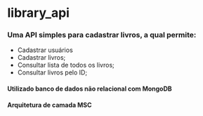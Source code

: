 # library_api

### Uma API simples para cadastrar livros, a qual permite:
* Cadastrar usuários
* Cadastrar livros;
* Consultar lista de todos os livros;
* Consultar livros pelo ID;

#### Utilizado banco de dados não relacional com MongoDB
#### Arquitetura de camada MSC

